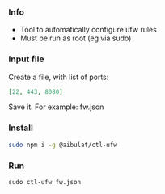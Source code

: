 ### Info

- Tool to automatically configure ufw rules
- Must be run as root (eg via sudo)

### Input file

Create a file, with list of ports:

```json
[22, 443, 8080]
```

Save it. For example: fw.json

### Install

```bash
sudo npm i -g @aibulat/ctl-ufw
```

### Run

```
sudo ctl-ufw fw.json
```

